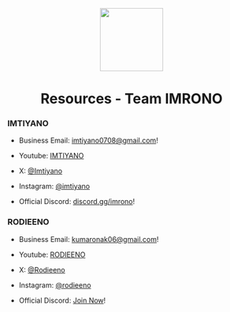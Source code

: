 <div align="center">
<img src="https://i.postimg.cc/xjhpxgkf/Team-IMRONO.png" width="128px" style="max-width:100%;">
<h1>Resources - Team IMRONO</h1>
</div>

<h3>IMTIYANO</h3>

- Business Email: [imtiyano0708@gmail.com](mailto:imtiyano0708@gmail.com)!  

- Youtube: [IMTIYANO](https://www.youtube.com/@imtiyano)

- X: [@Imtiyano](https://x.com/imtiyano) 

- Instagram: [@imtiyano](https://www.instagram.com/imtiyano)

- Official Discord: [discord.gg/imrono](https://discord.gg/imrono)!

<h3>RODIEENO</h3>

- Business Email: [kumaronak06@gmail.com](mailto:kumaronak06@gmail.com)!  

- Youtube: 
[RODIEENO](https://www.youtube.com/@rodieeno)

- X: [@Rodieeno](https://x.com/rodieeno) 

- Instagram: [@rodieeno](https://www.instagram.com/rodieeno)

- Official Discord: [Join Now](https://discord.gg/imrono)!